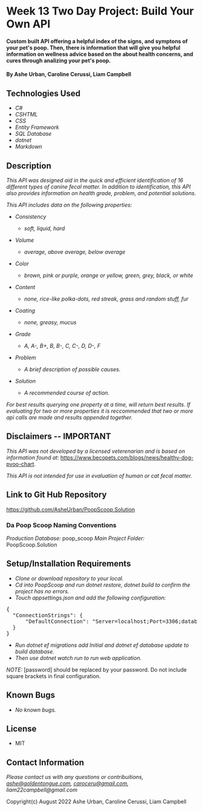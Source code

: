 # Week 13 Two Day Project: Build Your Own API

#### Custom built API offering a helpful index of the signs, and symptons of your pet's poop. Then, there is information that will give you helpful information on  wellness advice based on the  about health concerns, and cures through analizing your pet's poop.

#### By Ashe Urban, Caroline Cerussi, Liam Campbell

## Technologies Used

* _C#_
* _CSHTML_
* _CSS_
* _Entity Framework_
* _SQL Database_
* _dotnet_
* _Markdown_

## Description

_This API was designed aid in the quick and efficient identification of 16 different types of canine fecal matter. In addition to identification, this API also provides information on health grade, problem, and potential solutions._

_This API includes data on the following properties:_

* _Consistency_
  * _soft, liquid, hard_

* _Volume_
  * _average, above average, below average_
* _Color_
  * _brown, pink or purple, orange or yellow, green, grey, black, or white_

* _Content_
  * _none, rice-like polka-dots, red streak, grass and random stuff, fur_

* _Coating_
  * _none, greasy, mucus_

* _Grade_
  * _A, A-, B+, B, B-, C, C-, D, D-, F_

* _Problem_
  * _A brief description of possible causes._

* _Solution_
  * _A recommended course of action._

_For best results querying one property at a time, will return best results. If evaluating for two or more properties it is reccommended that two or more api calls are made and results appended together._

## Disclaimers -- IMPORTANT

_This API was not developed by a licensed veterenarian and is based on information found at:_ https://www.becopets.com/blogs/news/healthy-dog-pvoo-chart. 

_This API is not intended for use in evaluation of human or cat fecal matter._

## Link to Git Hub Repository

https://github.com/AsheUrban/PoopScoop.Solution

### Da Poop Scoop Naming Conventions

_Production Database:_ poop_scoop
_Main Project Folder:_ PoopScoop.Solution

## Setup/Installation Requirements

* _Clone or download repository to your local._
* _Cd into PoopScoop and run dotnet restore, dotnet build to confirm the project has no errors._
* _Touch appsettings.json and add the following configuration:_

<pre>{
  "ConnectionStrings": {
      "DefaultConnection": "Server=localhost;Port=3306;database=[poop_scoop];uid=root;pwd=[password];"
  }
}</pre>

* _Run dotnet ef migrations add Initial and dotnet ef database update to build database._
* _Then use dotnet watch run to run web application._

_NOTE:_ [password] should be replaced by your password. Do not include square brackets in final configuration.

## Known Bugs

* _No known bugs._

## License

* MIT

## Contact Information

_Please contact us with any questions or contribuitions, ashe@goldentongue.com, caroceru@gmail.com, liam22campbell@gmail.com_

Copyright(c) August 2022 Ashe Urban, Caroline Cerussi, Liam Campbell